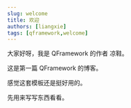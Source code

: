 ```yaml
---
slug: welcome
title: 欢迎
authors: [liangxie]
tags: [qframework,welcome]
---
```


大家好呀，我是 QFramework 的作者 凉鞋。

这是第一篇 QFramework 的博客。

感觉这套模板还是挺好用的。

先用来写写东西看看。

<!-- [Docusaurus blogging features](https://docusaurus.io/docs/blog) are powered by the [blog plugin](https://docusaurus.io/docs/api/plugins/@docusaurus/plugin-content-blog).

Simply add Markdown files (or folders) to the `blog` directory.

Regular blog authors can be added to `authors.yml`.

The blog post date can be extracted from filenames, such as:

- `2019-05-30-welcome.md`
- `2019-05-30-welcome/index.md`

A blog post folder can be convenient to co-locate blog post images:

![Docusaurus Plushie](./docusaurus-plushie-banner.jpeg)

The blog supports tags as well!

**And if you don't want a blog**: just delete this directory, and use `blog: false` in your Docusaurus config. -->

